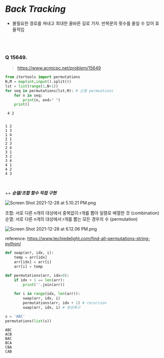 # ***Back Tracking***
- 불필요한 경로를 쳐내고 최대한 올바른 길로 가자. 반복문의 횟수를 줄일 수 있어 효율적임

<br></br>
### Q 15649. 
> https://www.acmicpc.net/problem/15649 <br>


```python
from itertools import permutations
N,M = map(int,input().split())
lst = list(range(1,N+1))
for seq in permutations(lst,M): # 순열 permuations
    for n in seq:
        print(n, end=" ")
    print()
```

     4 2


    1 2 
    1 3 
    1 4 
    2 1 
    2 3 
    2 4 
    3 1 
    3 2 
    3 4 
    4 1 
    4 2 
    4 3 


<br>

++ ***순열/조합 함수 직접 구현***

![Screen Shot 2021-12-28 at 5.10.21 PM.png](attachment:d935e7cf-64dd-4bdb-8e2d-7a687a8aee67.png)

조합: 서로 다른 n개의 대상에서 중복없이 r개를 뽑아 일렬로 배열한 것  (combination) <br>
순열: 서로 다른 n개의 대상에서 r개를 뽑는 모든 경우의 수 (permutation)

![Screen Shot 2021-12-28 at 6.12.06 PM.png](attachment:ea7d7e00-de4b-4e4f-b382-ce3ad9c708c2.png)

reference: https://www.techiedelight.com/find-all-permutations-string-python/


```python
def swap(arr, idx, i):
    temp = arr[idx]
    arr[idx] = arr[i]
    arr[i] = temp

def permutations(arr, idx=0):
    if idx + 1 == len(arr):
        print(''.join(arr))
    
    for i in range(idx, len(arr)):
        swap(arr, idx, i)
        permutations(arr, idx + 1) # recursion
        swap(arr, idx, i) # 원상복구 

s = 'ABC'
permutations(list(s))
```

    ABC
    ACB
    BAC
    BCA
    CBA
    CAB

